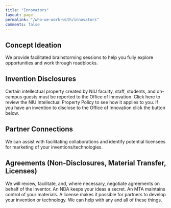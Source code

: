 ```yaml
---
title: "Innovators"
layout: page
permalink: "/who-we-work-with/innovators"
comments: false
---
```

## Concept Ideation
We provide facilitated brainstorming sessions to help you fully explore opportunities and work through roadblocks.  
## Invention Disclosures  
Certain intellectual property created by NIU faculty, staff, students, and on-campus guests must be reported to the Office of Innovation. Click here to review the NIU Intellectual Property Policy to see how it applies to you. If you have an invention to disclose to the Office of Innovation click the button below.  
## Partner Connections  
We can assist with facilitating collaborations and identify potential licensees for marketing of your inventions/technologies.<br>
## Agreements (Non-Disclosures, Material Transfer, Licenses) <br>
We will review, facilitate, and, where necessary, negotiate agreements on behalf of the inventor. An NDA keeps your ideas a secret. An MTA maintains control of your materials. A license makes it possible for partners to develop your invention or technology. We can help with any and all of these things.<br>
